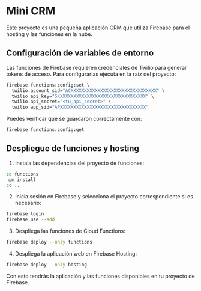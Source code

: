 # Mini CRM

Este proyecto es una pequeña aplicación CRM que utiliza Firebase para el hosting y las funciones en la nube.

## Configuración de variables de entorno

Las funciones de Firebase requieren credenciales de Twilio para generar tokens de acceso. Para configurarlas ejecuta en la raíz del proyecto:

```bash
firebase functions:config:set \
  twilio.account_sid="ACXXXXXXXXXXXXXXXXXXXXXXXXXXXXXXXX" \
  twilio.api_key="SKXXXXXXXXXXXXXXXXXXXXXXXXXXXXXXXX" \
  twilio.api_secret="<tu_api_secret>" \
  twilio.app_sid="APXXXXXXXXXXXXXXXXXXXXXXXXXXXXXXXX"
```

Puedes verificar que se guardaron correctamente con:

```bash
firebase functions:config:get
```

## Despliegue de funciones y hosting

1. Instala las dependencias del proyecto de funciones:

```bash
cd functions
npm install
cd ..
```

2. Inicia sesión en Firebase y selecciona el proyecto correspondiente si es necesario:

```bash
firebase login
firebase use --add
```

3. Despliega las funciones de Cloud Functions:

```bash
firebase deploy --only functions
```

4. Despliega la aplicación web en Firebase Hosting:

```bash
firebase deploy --only hosting
```

Con esto tendrás la aplicación y las funciones disponibles en tu proyecto de Firebase.

